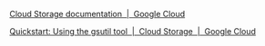 [Cloud Storage documentation  |  Google Cloud](https://cloud.google.com/storage/docs?hl=en_US)

[Quickstart: Using the gsutil tool  |  Cloud Storage  |  Google Cloud](https://cloud.google.com/storage/docs/quickstart-gsutil)
